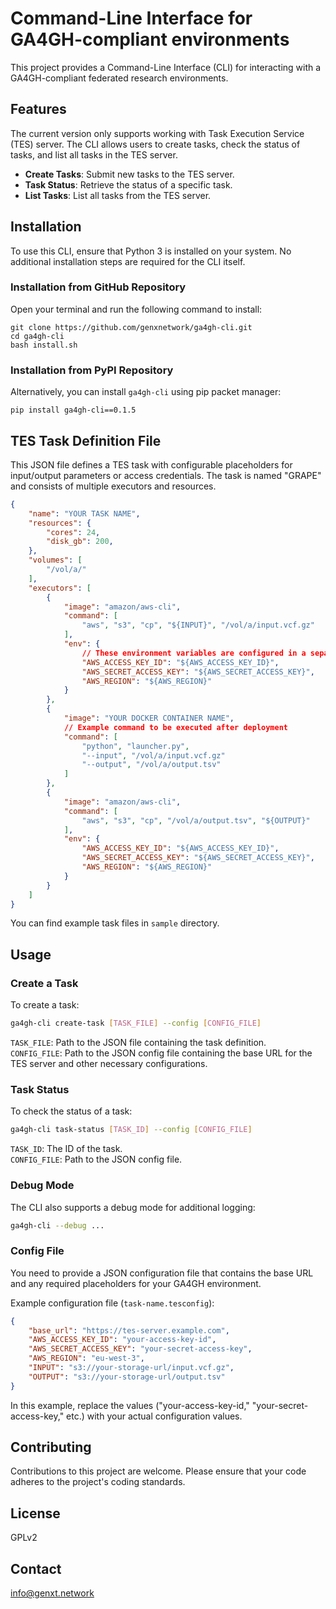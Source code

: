 # Command-Line Interface for GA4GH-compliant environments

This project provides a Command-Line Interface (CLI) for interacting with a GA4GH-compliant federated research environments.

## Features
The current version only supports working with Task Execution Service (TES) server. The CLI allows users to create tasks, check the status of tasks, and list all tasks in the TES server.
- **Create Tasks**: Submit new tasks to the TES server.
- **Task Status**: Retrieve the status of a specific task.
- **List Tasks**: List all tasks from the TES server.

## Installation
To use this CLI, ensure that Python 3 is installed on your system. No additional installation steps are required for the CLI itself.

### Installation from GitHub Repository

Open your terminal and run the following command to install:

```commandline
git clone https://github.com/genxnetwork/ga4gh-cli.git
cd ga4gh-cli
bash install.sh
```

### Installation from PyPI Repository

Alternatively, you can install `ga4gh-cli` using pip packet manager:
```commandline
pip install ga4gh-cli==0.1.5
```

## TES Task Definition File

This JSON file defines a TES task with configurable placeholders for input/output parameters or access credentials. The task is named "GRAPE" and consists of multiple executors and resources.

```json
{
    "name": "YOUR TASK NAME",
    "resources": {
        "cores": 24,
        "disk_gb": 200,
    },
    "volumes": [
        "/vol/a/"
    ],
    "executors": [
        {
            "image": "amazon/aws-cli",
            "command": [
                "aws", "s3", "cp", "${INPUT}", "/vol/a/input.vcf.gz"
            ],
            "env": {
                // These environment variables are configured in a separate file
                "AWS_ACCESS_KEY_ID": "${AWS_ACCESS_KEY_ID}", 
                "AWS_SECRET_ACCESS_KEY": "${AWS_SECRET_ACCESS_KEY}",
                "AWS_REGION": "${AWS_REGION}"
            }
        },
        {
            "image": "YOUR DOCKER CONTAINER NAME",
            // Example command to be executed after deployment
            "command": [
                "python", "launcher.py",
                "--input", "/vol/a/input.vcf.gz"
                "--output", "/vol/a/output.tsv"
            ]
        },
        {
            "image": "amazon/aws-cli",
            "command": [
                "aws", "s3", "cp", "/vol/a/output.tsv", "${OUTPUT}" 
            ],
            "env": {
                "AWS_ACCESS_KEY_ID": "${AWS_ACCESS_KEY_ID}",
                "AWS_SECRET_ACCESS_KEY": "${AWS_SECRET_ACCESS_KEY}",
                "AWS_REGION": "${AWS_REGION}"
            }
        }
    ]
}
```
You can find example task files in `sample` directory.

## Usage

### Create a Task

To create a task:

```bash
ga4gh-cli create-task [TASK_FILE] --config [CONFIG_FILE]
```
`TASK_FILE`: Path to the JSON file containing the task definition.  
`CONFIG_FILE`: Path to the JSON config file containing the base URL for the TES server and other necessary configurations.

### Task Status

To check the status of a task:

```bash
ga4gh-cli task-status [TASK_ID] --config [CONFIG_FILE]
```
`TASK_ID`: The ID of the task.  
`CONFIG_FILE`: Path to the JSON config file.

### Debug Mode

The CLI also supports a debug mode for additional logging:

```bash
ga4gh-cli --debug ...
```

### Config File

You need to provide a JSON configuration file that contains the base URL and any required placeholders for your GA4GH environment.

Example configuration file (`task-name.tesconfig`):
```json
{  
    "base_url": "https://tes-server.example.com",  
    "AWS_ACCESS_KEY_ID": "your-access-key-id",  
    "AWS_SECRET_ACCESS_KEY": "your-secret-access-key",  
    "AWS_REGION": "eu-west-3",  
    "INPUT": "s3://your-storage-url/input.vcf.gz",  
    "OUTPUT": "s3://your-storage-url/output.tsv"  
}
```
In this example, replace the values ("your-access-key-id," "your-secret-access-key," etc.) with your actual configuration values.

## Contributing

Contributions to this project are welcome. Please ensure that your code adheres to the project's coding standards.

## License

GPLv2

## Contact
info@genxt.network